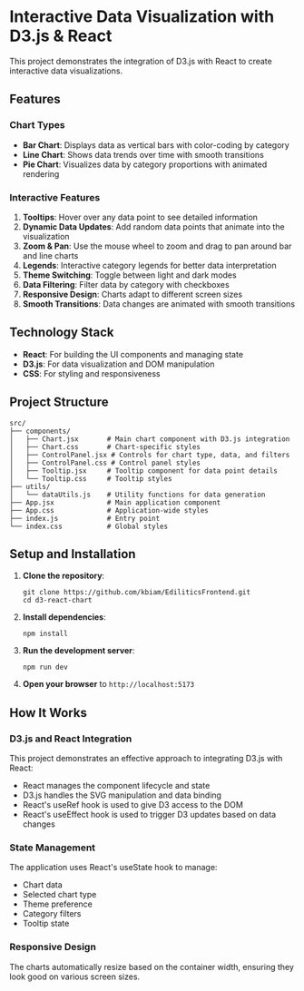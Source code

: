 # Interactive Data Visualization with D3.js & React

This project demonstrates the integration of D3.js with React to create interactive data visualizations.

## Features

### Chart Types
- **Bar Chart**: Displays data as vertical bars with color-coding by category
- **Line Chart**: Shows data trends over time with smooth transitions
- **Pie Chart**: Visualizes data by category proportions with animated rendering

### Interactive Features
1. **Tooltips**: Hover over any data point to see detailed information
2. **Dynamic Data Updates**: Add random data points that animate into the visualization
3. **Zoom & Pan**: Use the mouse wheel to zoom and drag to pan around bar and line charts
4. **Legends**: Interactive category legends for better data interpretation
5. **Theme Switching**: Toggle between light and dark modes
6. **Data Filtering**: Filter data by category with checkboxes
7. **Responsive Design**: Charts adapt to different screen sizes
8. **Smooth Transitions**: Data changes are animated with smooth transitions

## Technology Stack

- **React**: For building the UI components and managing state
- **D3.js**: For data visualization and DOM manipulation
- **CSS**: For styling and responsiveness

## Project Structure

```
src/
├── components/
│   ├── Chart.jsx       # Main chart component with D3.js integration
│   ├── Chart.css       # Chart-specific styles
│   ├── ControlPanel.jsx # Controls for chart type, data, and filters
│   ├── ControlPanel.css # Control panel styles
│   ├── Tooltip.jsx     # Tooltip component for data point details
│   └── Tooltip.css     # Tooltip styles
├── utils/
│   └── dataUtils.js    # Utility functions for data generation
├── App.jsx             # Main application component
├── App.css             # Application-wide styles
├── index.js            # Entry point
└── index.css           # Global styles
```

## Setup and Installation

1. **Clone the repository**:
   ```
   git clone https://github.com/kbiam/EdiliticsFrontend.git
   cd d3-react-chart
   ```

2. **Install dependencies**:
   ```
   npm install
   ```

3. **Run the development server**:
   ```
   npm run dev
   ```

4. **Open your browser** to `http://localhost:5173`

## How It Works

### D3.js and React Integration

This project demonstrates an effective approach to integrating D3.js with React:

- React manages the component lifecycle and state
- D3.js handles the SVG manipulation and data binding
- React's useRef hook is used to give D3 access to the DOM
- React's useEffect hook is used to trigger D3 updates based on data changes

### State Management

The application uses React's useState hook to manage:
- Chart data
- Selected chart type
- Theme preference
- Category filters
- Tooltip state

### Responsive Design

The charts automatically resize based on the container width, ensuring they look good on various screen sizes.
